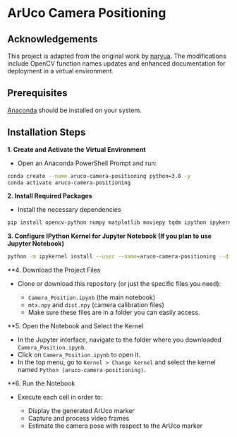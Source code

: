 # ArUco Camera Positioning

## Acknowledgements
This project is adapted from the original work by [naryua](https://github.com/naruya/aruco/tree/master). The modifications include OpenCV function names updates and enhanced documentation for deployment in a virtual environment.



## Prerequisites
[Anaconda](https://www.anaconda.com/) should be installed on your system.

## Installation Steps

**1. Create and Activate the Virtual Environment** 
- Open an Anaconda PowerShell Prompt and run:
```bash
conda create --name aruco-camera-positioning python=3.8 -y
conda activate aruco-camera-positioning
```

**2. Install Required Packages**
- Install the necessary dependencies
```bash
pip install opencv-python numpy matplotlib moviepy tqdm ipython ipykernel
```

**3. Configure IPython Kernel for Jupyter Notebook (If you plan to use Jupyter Notebook)**
```bash
python -m ipykernel install --user --name=aruco-camera-positioning --display-name "Python (aruco-camera-positioning)"
```

**4. Download the Project Files
- Clone or download this repository (or just the specific files you need):

  - `Camera_Position.ipynb` (the main notebook)
  - `mtx.npy` and `dist.npy` (camera calibration files)
  - Make sure these files are in a folder you can easily access.

**5. Open the Notebook and Select the Kernel
- In the Jupyter interface, navigate to the folder where you downloaded `Camera_Position.ipynb`.
- Click on `Camera_Position.ipynb` to open it.
- In the top menu, go to `Kernel > Change kernel` and select the kernel named `Python (aruco-camera-positioning)`.

**6. Run the Notebook
- Execute each cell in order to:

  - Display the generated ArUco marker
  - Capture and process video frames
  - Estimate the camera pose with respect to the ArUco marker
